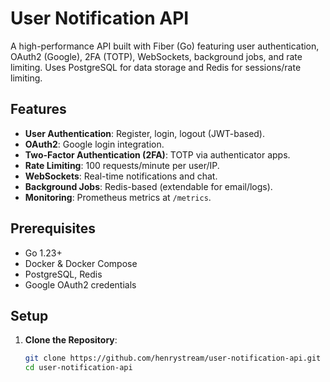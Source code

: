 # User Notification API

A high-performance API built with Fiber (Go) featuring user authentication, OAuth2 (Google), 2FA (TOTP), WebSockets, background jobs, and rate limiting. Uses PostgreSQL for data storage and Redis for sessions/rate limiting.

## Features

- **User Authentication**: Register, login, logout (JWT-based).
- **OAuth2**: Google login integration.
- **Two-Factor Authentication (2FA)**: TOTP via authenticator apps.
- **Rate Limiting**: 100 requests/minute per user/IP.
- **WebSockets**: Real-time notifications and chat.
- **Background Jobs**: Redis-based (extendable for email/logs).
- **Monitoring**: Prometheus metrics at `/metrics`.

## Prerequisites

- Go 1.23+
- Docker & Docker Compose
- PostgreSQL, Redis
- Google OAuth2 credentials

## Setup

1. **Clone the Repository**:
   ```bash
   git clone https://github.com/henrystream/user-notification-api.git
   cd user-notification-api
   ```
